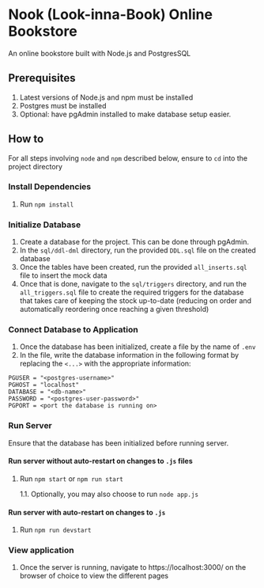 # Nook (Look-inna-Book) Online Bookstore
An online bookstore built with Node.js and PostgresSQL
## Prerequisites
1. Latest versions of Node.js and npm must be installed
2. Postgres must be installed
3. Optional: have pgAdmin installed to make database setup easier.
## How to
For all steps involving `node` and `npm` described below, ensure to `cd` into the project directory
### Install Dependencies
1. Run `npm install`

### Initialize Database
1. Create a database for the project. This can be done through pgAdmin.
2. In the `sql/ddl-dml` directory, run the provided `DDL.sql` file on the created database
3. Once the tables have been created, run the provided `all_inserts.sql` file to insert the mock data
4. Once that is done, navigate to the `sql/triggers` directory, and run the `all_triggers.sql` file to create the required triggers for the database that takes care of keeping the stock up-to-date (reducing on order and automatically reordering once reaching a given threshold)

### Connect Database to Application
1. Once the database has been initialized, create a file by the name of `.env`
2. In the file, write the database information in the following format by replacing the `<...>` with the appropriate information:
```
PGUSER = "<postgres-username>"
PGHOST = "localhost"
DATABASE = "<db-name>"
PASSWORD = "<postgres-user-password>"
PGPORT = <port the database is running on>
```

### Run Server
Ensure that the database has been initialized before running server.
#### Run server without auto-restart on changes to `.js` files
1. Run `npm start` or `npm run start`

    1.1. Optionally, you may also choose to run `node app.js`

#### Run server with auto-restart on changes to `.js` 
1. Run `npm run devstart`

### View application
1. Once the server is running, navigate to https://localhost:3000/ on the browser of choice to view the different pages
